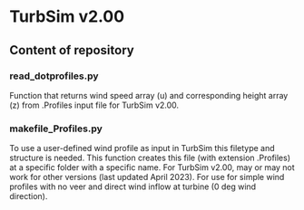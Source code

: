 # TurbSim v2.00

## Content of repository

### read_dotprofiles.py

Function that returns wind speed array (u) and corresponding height array (z) from .Profiles input file for TurbSim v2.00.

### makefile_Profiles.py

To use a user-defined wind profile as input in TurbSim this filetype and structure is needed. This function creates this file (with extension .Profiles) at a specific folder with a specific name. For TurbSim v2.00, may or may not work for other versions (last updated April 2023). For use for simple wind profiles with no veer and direct wind inflow at turbine (0 deg wind direction). 
